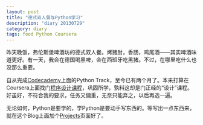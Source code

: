 ```yaml
---
layout: post
title: "德式双人餐与Python学习"
description: "diary 20130729"
category: diary
tags: food Python Coursera
---
```


昨天晚饭，弗伦斯堡啤酒坊的德式双人餐。烤猪肘，香肠，鸡尾酒——其实啤酒味道更好。有一天，我会在德国喝黑啤，会在西班牙吃黑猪。不过，在哪里吃什么也没那么重要。

自从完成[Codecademy](http://www.codecademy.com/sighsmile)上面的Python Track，至今已有两个月了。本来打算在Coursera上面找门[程序设计课程](https://www.coursera.org/course/programdesign)，巩固所学，孰料这却是门正经的“设计”课程。好虽好，不符合我的要求，任务又偏重，无奈只能弃之，以后再选一遍。

无论如何，Python是要学的，学Python是要动手写东西的。等写出一点东西来，就在这个Blog上面加个[Projects](/projects)页面好了。